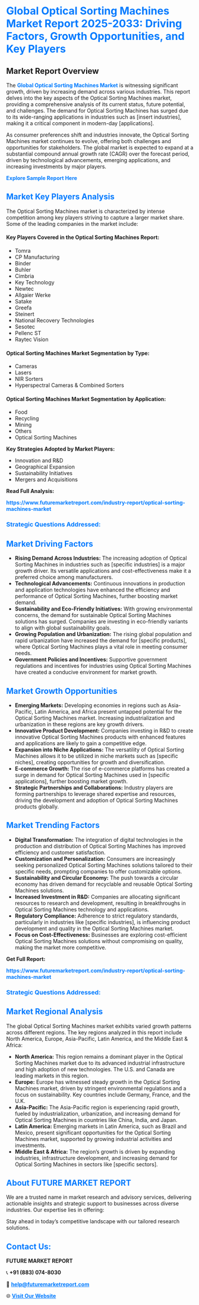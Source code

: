 <h1 style="color: #007BFF;">Global Optical Sorting Machines Market Report 2025-2033: Driving Factors, Growth Opportunities, and Key Players</h1>

<section id="overview">
<h2>Market Report Overview</h2>
<p>The <a href="https://www.futuremarketreport.com/industry-report/optical-sorting-machines-market" style="color: #007BFF; text-decoration: none;"><strong>Global Optical Sorting Machines Market</strong></a> is witnessing significant growth, driven by increasing demand across various industries. This report delves into the key aspects of the Optical Sorting Machines market, providing a comprehensive analysis of its current status, future potential, and challenges. The demand for Optical Sorting Machines has surged due to its wide-ranging applications in industries such as [insert industries], making it a critical component in modern-day [applications].</p>
<p>As consumer preferences shift and industries innovate, the Optical Sorting Machines market continues to evolve, offering both challenges and opportunities for stakeholders. The global market is expected to expand at a substantial compound annual growth rate (CAGR) over the forecast period, driven by technological advancements, emerging applications, and increasing investments by major players.</p>
</section>

<section id="overview">
<p><a href="https://www.futuremarketreport.com/request-sample/reportId=128577" style="color: #007BFF; text-decoration: none;"><strong>Explore Sample Report Here</strong></a></p>
</section>

<section id="key-players">
<h2 style="color: #007BFF;">Market Key Players Analysis</h2>
<p>The Optical Sorting Machines market is characterized by intense competition among key players striving to capture a larger market share. Some of the leading companies in the market include:</p>
<h4>Key Players Covered in the Optical Sorting Machines Report:</h4>
<ul><li>Tomra</li><li>CP Manufacturing</li><li>Binder</li><li>Buhler</li><li>Cimbria</li><li>Key Technology</li><li>Newtec</li><li>Allgaier Werke</li><li>Satake</li><li>Greefa</li><li>Steinert</li><li>National Recovery Technologies</li><li>Sesotec</li><li>Pellenc ST</li><li>Raytec Vision</li></ul>
<h4>Optical Sorting Machines Market Segmentation by Type:</h4>
<ul><li>Cameras</li><li>Lasers</li><li>NIR Sorters</li><li>Hyperspectral Cameras &amp; Combined Sorters</li></ul>

<h4>Optical Sorting Machines Market Segmentation by Application:</h4>
<ul><li>Food</li><li>Recycling</li><li>Mining</li><li>Others</li><li>Optical Sorting Machines</li></ul>
<p><strong>Key Strategies Adopted by Market Players:</strong></p>
<ul>
<li>Innovation and R&D</li>
<li>Geographical Expansion</li>
<li>Sustainability Initiatives</li>
<li>Mergers and Acquisitions</li>
</ul>
</section>

<section>
<p><strong>Read Full Analysis: </strong></p><a href="https://www.futuremarketreport.com/industry-report/optical-sorting-machines-market" style="color: #007BFF; text-decoration: none;"><strong>https://www.futuremarketreport.com/industry-report/optical-sorting-machines-market</strong></a>
<h3 style="color: #007BFF;">Strategic Questions Addressed:</h3>
</section>

<section id="driving-factors">
<h2 style="color: #007BFF;">Market Driving Factors</h2>
<ul>
<li><strong>Rising Demand Across Industries:</strong> The increasing adoption of Optical Sorting Machines in industries such as [specific industries] is a major growth driver. Its versatile applications and cost-effectiveness make it a preferred choice among manufacturers.</li>
<li><strong>Technological Advancements:</strong> Continuous innovations in production and application technologies have enhanced the efficiency and performance of Optical Sorting Machines, further boosting market demand.</li>
<li><strong>Sustainability and Eco-Friendly Initiatives:</strong> With growing environmental concerns, the demand for sustainable Optical Sorting Machines solutions has surged. Companies are investing in eco-friendly variants to align with global sustainability goals.</li>
<li><strong>Growing Population and Urbanization:</strong> The rising global population and rapid urbanization have increased the demand for [specific products], where Optical Sorting Machines plays a vital role in meeting consumer needs.</li>
<li><strong>Government Policies and Incentives:</strong> Supportive government regulations and incentives for industries using Optical Sorting Machines have created a conducive environment for market growth.</li>
</ul>
</section>

<section id="growth-opportunities">
<h2 style="color: #007BFF;">Market Growth Opportunities</h2>
<ul>
<li><strong>Emerging Markets:</strong> Developing economies in regions such as Asia-Pacific, Latin America, and Africa present untapped potential for the Optical Sorting Machines market. Increasing industrialization and urbanization in these regions are key growth drivers.</li>
<li><strong>Innovative Product Development:</strong> Companies investing in R&D to create innovative Optical Sorting Machines products with enhanced features and applications are likely to gain a competitive edge.</li>
<li><strong>Expansion into Niche Applications:</strong> The versatility of Optical Sorting Machines allows it to be utilized in niche markets such as [specific niches], creating opportunities for growth and diversification.</li>
<li><strong>E-commerce Growth:</strong> The rise of e-commerce platforms has created a surge in demand for Optical Sorting Machines used in [specific applications], further boosting market growth.</li>
<li><strong>Strategic Partnerships and Collaborations:</strong> Industry players are forming partnerships to leverage shared expertise and resources, driving the development and adoption of Optical Sorting Machines products globally.</li>
</ul>
</section>

<section id="trending-factors">
<h2 style="color: #007BFF;">Market Trending Factors</h2>
<ul>
<li><strong>Digital Transformation:</strong> The integration of digital technologies in the production and distribution of Optical Sorting Machines has improved efficiency and customer satisfaction.</li>
<li><strong>Customization and Personalization:</strong> Consumers are increasingly seeking personalized Optical Sorting Machines solutions tailored to their specific needs, prompting companies to offer customizable options.</li>
<li><strong>Sustainability and Circular Economy:</strong> The push towards a circular economy has driven demand for recyclable and reusable Optical Sorting Machines solutions.</li>
<li><strong>Increased Investment in R&D:</strong> Companies are allocating significant resources to research and development, resulting in breakthroughs in Optical Sorting Machines technology and applications.</li>
<li><strong>Regulatory Compliance:</strong> Adherence to strict regulatory standards, particularly in industries like [specific industries], is influencing product development and quality in the Optical Sorting Machines market.</li>
<li><strong>Focus on Cost-Effectiveness:</strong> Businesses are exploring cost-efficient Optical Sorting Machines solutions without compromising on quality, making the market more competitive.</li>
</ul>
</section>

<section>
<p><strong>Get Full Report: </strong></p><a href="https://www.futuremarketreport.com/industry-report/optical-sorting-machines-market" style="color: #007BFF; text-decoration: none;"><strong>https://www.futuremarketreport.com/industry-report/optical-sorting-machines-market</strong></a>
<h3 style="color: #007BFF;">Strategic Questions Addressed:</h3>
</section>


<section id="regional-analysis">
<h2 style="color: #007BFF;">Market Regional Analysis</h2>
<p>The global Optical Sorting Machines market exhibits varied growth patterns across different regions. The key regions analyzed in this report include North America, Europe, Asia-Pacific, Latin America, and the Middle East & Africa:</p>
<ul>
<li><strong>North America:</strong> This region remains a dominant player in the Optical Sorting Machines market due to its advanced industrial infrastructure and high adoption of new technologies. The U.S. and Canada are leading markets in this region.</li>
<li><strong>Europe:</strong> Europe has witnessed steady growth in the Optical Sorting Machines market, driven by stringent environmental regulations and a focus on sustainability. Key countries include Germany, France, and the U.K.</li>
<li><strong>Asia-Pacific:</strong> The Asia-Pacific region is experiencing rapid growth, fueled by industrialization, urbanization, and increasing demand for Optical Sorting Machines in countries like China, India, and Japan.</li>
<li><strong>Latin America:</strong> Emerging markets in Latin America, such as Brazil and Mexico, present significant opportunities for the Optical Sorting Machines market, supported by growing industrial activities and investments.</li>
<li><strong>Middle East & Africa:</strong> The region’s growth is driven by expanding industries, infrastructure development, and increasing demand for Optical Sorting Machines in sectors like [specific sectors].</li>
</ul>
</section>

<footer>
<h2 style="color: #007BFF;">About FUTURE MARKET REPORT</h2>
<p>We are a trusted name in market research and advisory services, delivering actionable insights and strategic support to businesses across diverse industries. Our expertise lies in offering:</p>

<p>Stay ahead in today’s competitive landscape with our tailored research solutions.</p>

<h2 style="color: #007BFF;">Contact Us:</h2>
<p><strong>FUTURE MARKET REPORT</strong></p>
<p>📞 <strong>+91 (883) 074-8030</strong></p>
<p>📧 <strong><a href="mailto:help@futuremarketreport.com" style="color: #007BFF;">help@futuremarketreport.com</a></strong></p>
<p>🌐 <strong><a href="https://www.futuremarketreport.com/" style="color: #007BFF;">Visit Our Website</a></strong></p>
</footer>